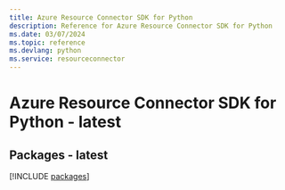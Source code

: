 ```yaml
---
title: Azure Resource Connector SDK for Python
description: Reference for Azure Resource Connector SDK for Python
ms.date: 03/07/2024
ms.topic: reference
ms.devlang: python
ms.service: resourceconnector
---
```

# Azure Resource Connector SDK for Python - latest
## Packages - latest
[!INCLUDE [packages](resource-connector-index.md)]